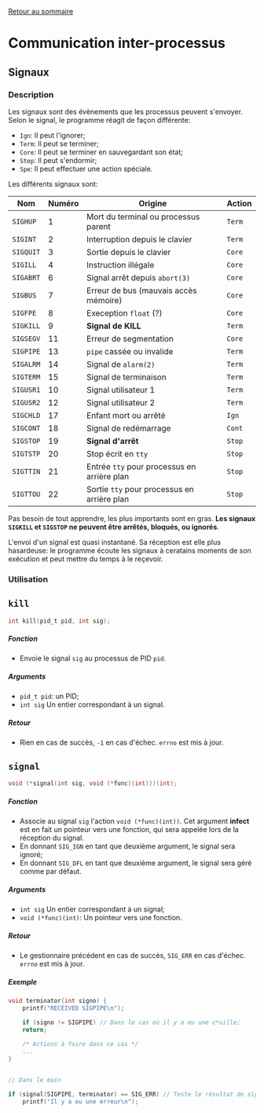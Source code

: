 <a href="http://skutnik.iiens.net/cours/OSS">Retour au sommaire</a>

# Communication inter-processus

## Signaux

### Description

Les signaux sont des évènements que les processus peuvent s'envoyer. Selon le signal, le programme réagit de façon différente:

- `Ign`: Il peut l'ignorer;
- `Term`: Il peut se terminer;
- `Core`: Il peut se terminer en sauvegardant son état;
- `Stop`: Il peut s'endormir;
- `Spe`: Il peut effectuer une action spéciale.

Les différents signaux sont:

| Nom	      | Numéro | Origine				    | Action    |
|-------------|--------|--------------------------------------------|-----------|
| `SIGHUP`    | 1      | Mort du terminal ou processus parent	    | `Term`	|
| `SIGINT`    | 2      | Interruption depuis le clavier		    | `Term`	|
| `SIGQUIT`   | 3      | Sortie depuis le clavier		    | `Core`	|
| `SIGILL`    | 4      | Instruction illégale			    | `Core`	|
| `SIGABRT`   | 6      | Signal arrêt depuis `abort(3)`		    | `Core`	|
| `SIGBUS`    | 7      | Erreur de bus (mauvais accès mémoire)	    | `Core`	|
| `SIGFPE`    | 8      | Exeception `float` (?)			    | `Core`	|
| `SIGKILL`   | 9      | __Signal de KILL__			    | `Term`	|
| `SIGSEGV`   | 11     | Erreur de segmentation			    | `Core`	|
| `SIGPIPE`   | 13     | `pipe` cassée ou invalide		    | `Term`	|
| `SIGALRM`   | 14     | Signal de `alarm(2)`			    | `Term`	|
| `SIGTERM`   | 15     | Signal de terminaison			    | `Term`	|
| `SIGUSR1`   | 10     | Signal utilisateur 1	        	    | `Term`	|
| `SIGUSR2`   | 12     | Signal utilisateur 2			    | `Term`	|
| `SIGCHLD`   | 17     | Enfant mort ou arrêté			    | `Ign`	|
| `SIGCONT`   | 18     | Signal de redémarrage			    | `Cont`	|
| `SIGSTOP`   | 19     | __Signal d'arrêt__			    | `Stop`	|
| `SIGTSTP`   | 20     | Stop écrit en `tty`			    | `Stop`	|
| `SIGTTIN`   | 21     | Entrée `tty` pour processus en arrière plan| `Stop`	|
| `SIGTTOU`   | 22     | Sortie `tty` pour processus en arrière plan| `Stop`	|

Pas besoin de tout apprendre, les plus importants sont en gras. __Les signaux `SIGKILL` et `SIGSTOP` ne peuvent être arrêtés, bloqués, ou ignorés__.

L'envoi d'un signal est quasi instantané. Sa réception est elle plus hasardeuse: le programme écoute les signaux à ceratains moments de son exécution et peut mettre du temps à le reçevoir.

### Utilisation

## `kill`

```c
int kill(pid_t pid, int sig);
```

##### Fonction
- Envoie le signal `sig` au processus de PID `pid`.

##### Arguments
- `pid_t pid`: un PID;
- `int sig` Un entier correspondant à un signal.

##### Retour
- Rien en cas de succès, `-1` en cas d'échec. `errno` est mis à jour.

## `signal`

```c
void (*signal(int sig, void (*func)(int)))(int);
```

##### Fonction
- Associe au signal `sig` l'action `void (*func)(int))`. Cet argument __infect__ est en fait un pointeur vers une fonction, qui sera appelée lors de la réception du signal.
- En donnant `SIG_IGN` en tant que deuxième argument, le signal sera ignoré;
- En donnant `SIG_DFL` en tant que deuxième argument, le signal sera géré comme par défaut.

##### Arguments
- `int sig` Un entier correspondant à un signal;
- `void (*func)(int)`: Un pointeur vers une fonction.

##### Retour
- Le gestionnaire précédent en cas de succès, `SIG_ERR` en cas d'échec. `errno` est mis à jour.

##### Exemple

```c
void terminator(int signo) {
    printf("RECEIVED SIGPIPE\n");

    if (signo != SIGPIPE) // Dans le cas où il y a eu une c*uille;
	return;
    
    /* Actions à faire dans ce cas */
    ...
}


// Dans le main

if (signal(SIGPIPE, terminator) == SIG_ERR) // Teste le résultat de signal
    printf("Il y a eu une erreur\n");

```
